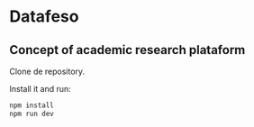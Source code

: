# Datafeso
## Concept of academic research plataform

Clone de repository.

Install it and run:

```sh
npm install
npm run dev
```
